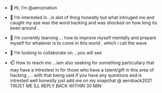 - 👋 Hi, I’m @aeroznation
- 👀 I’m interested in ..is alot of thing honestly but what intriuged me and caught my eye was the word hacking and was shocked on how long its been around . 
- 🌱 I’m currently learning ... how to improve myself mentally and prepare myself for whatever is to come in this world . which i call the wave 
- 💞️ I’m looking to collaborate on ...you will see 

- 📫 How to reach me ...iam also seeking for something particullary that may have a intrestest in for those who have a talent/gift in this area of hacking ,...
with that being said if you have any questions and is intrested  well honestly just add me on my snapchat @ aeroback2021   
TRUST ME ILL REPLY BACK WITHIN 30 MIN

<!---
aeroznation/aeroznation is a ✨ special ✨ repository because its `README.md` (this file) appears on your GitHub profile.
You can click the Preview link to take a look at your changes.
--->
